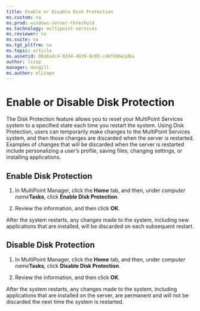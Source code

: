 ```yaml
---
title: Enable or Disable Disk Protection
ms.custom: na
ms.prod: windows-server-threshold
ms.technology: multipoint-services
ms.reviewer: na
ms.suite: na
ms.tgt_pltfrm: na
ms.topic: article
ms.assetid: 00aba4c4-0244-4b39-8c85-c46fd96e1d6a
author: lizap
manager: dongill
ms.author: elizapo
---
```

# Enable or Disable Disk Protection
The Disk Protection feature allows you to reset your MultiPoint Services system to a specified state each time you restart the system. Using Disk Protection, users can temporarily make changes to the MultiPoint Services system, and then those changes are discarded when the server is restarted. Examples of changes that will be discarded when the server is restarted include personalizing a user’s profile, saving files, changing settings, or installing applications.  
  
## Enable Disk Protection  
  
1.  In MultiPoint Manager, click the **Home** tab, and then, under *computer name***Tasks**, click **Enable Disk Protection**.  
  
2.  Review the information, and then click **OK**.  
  
After the system restarts, any changes made to the system, including new applications that are installed, will be discarded on each subsequent restart.  
  
## Disable Disk Protection  
  
1.  In MultiPoint Manager, click the **Home** tab, and then, under *computer name***Tasks**, click **Disable Disk Protection**.  
  
2.  Review the information, and then click **OK**.  
  
After the system restarts, any changes made to the system, including applications that are installed on the server, are permanent and will not be discarded the next time the system is restarted.  
  
